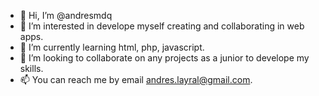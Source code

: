 - 👋 Hi, I’m @andresmdq
- 👀 I’m interested in develope myself creating and collaborating in web apps.
- 🌱 I’m currently learning html, php, javascript.
- 💞️ I’m looking to collaborate on any projects as a junior to develope my skills.
- 📫 You can reach me by email andres.layral@gmail.com.

<!---
andresmdq/andresmdq is a ✨ special ✨ repository because its `README.md` (this file) appears on your GitHub profile.
You can click the Preview link to take a look at your changes.
--->
